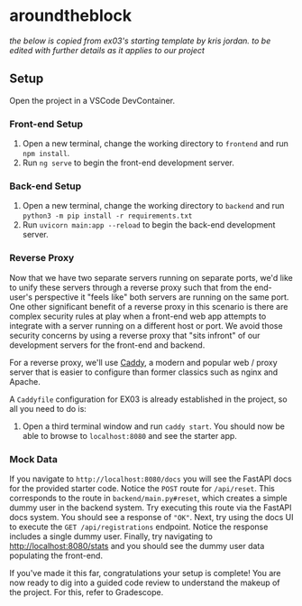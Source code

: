 # aroundtheblock

 *the below is copied from ex03's starting template by kris jordan. to be edited with further details as it applies to our project*
 
## Setup

Open the project in a VSCode DevContainer.

### Front-end Setup

1. Open a new terminal, change the working directory to `frontend` and run `npm install`.
2. Run `ng serve` to begin the front-end development server.

### Back-end Setup

1. Open a new terminal, change the working directory to `backend` and run `python3 -m pip install -r requirements.txt`
2. Run `uvicorn main:app --reload` to begin the back-end development server.

### Reverse Proxy

Now that we have two separate servers running on separate ports, we'd like to unify these servers through a reverse proxy such that from the end-user's perspective it "feels like" both servers are running on the same port. One other significant benefit of a reverse proxy in this scenario is there are complex security rules at play when a front-end web app attempts to integrate with a server running on a different host or port. We avoid those security concerns by using a reverse proxy that "sits infront" of our development servers for the front-end and backend.

For a reverse proxy, we'll use [Caddy](https://caddyserver.com/), a modern and popular web / proxy server that is easier to configure than former classics such as nginx and Apache.

A `Caddyfile` configuration for EX03 is already established in the project, so all you need to do is:

1. Open a third terminal window and run `caddy start`. You should now be able to browse to `localhost:8080` and see the starter app.

### Mock Data

If you navigate to `http://localhost:8080/docs` you will see the FastAPI docs for the provided starter code. Notice the `POST` route for `/api/reset`. This corresponds to the route in `backend/main.py#reset`, which creates a simple dummy user in the backend system. Try executing this route via the FastAPI docs system. You should see a response of `"OK"`. Next, try using the docs UI to execute the `GET /api/registrations` endpoint. Notice the response includes a single dummy user. Finally, try navigating to <http://localhost:8080/stats> and you should see the dummy user data populating the front-end.

If you've made it this far, congratulations your setup is complete! You are now ready to dig into a guided code review to understand the makeup of the project. For this, refer to Gradescope.
